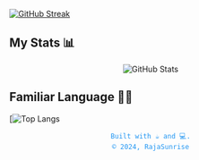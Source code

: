 [![GitHub Streak](https://github-readme-streak-stats.herokuapp.com?user=RajaSunrise&theme=transparent)](https://git.io/streak-stats) 

<!-- Stats -->
##  My Stats 📊

<div align="center">
  <img src="https://github-readme-stats.vercel.app/api?username=RajaSunrise&show_icons=true&theme=radical" alt="GitHub Stats" />
</div>

## Familiar Language 👨‍💻

[![Top Langs](https://github-readme-stats.vercel.app/api/top-langs/?username=RajaSunrise&langs_count=5&hide=javascript,html,php,coffeescript,css,Dockerfile,c,C++,jupyter%20notebook)

<!-- Footer -->

<div align="center">
  <p style="font-family: monospace; font-size: 12px; color: #2196F3;">
    Built with ☕ and 💻.
    <br/>
    © 2024, RajaSunrise
  </p>
</div>
